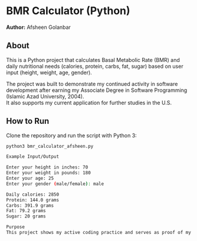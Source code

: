 # BMR Calculator (Python)

**Author:** Afsheen Golanbar  

## About
This is a Python project that calculates Basal Metabolic Rate (BMR) and daily nutritional needs 
(calories, protein, carbs, fat, sugar) based on user input (height, weight, age, gender).  

The project was built to demonstrate my continued activity in software development 
after earning my Associate Degree in Software Programming (Islamic Azad University, 2004).  
It also supports my current application for further studies in the U.S.  

## How to Run
Clone the repository and run the script with Python 3:

```bash
python3 bmr_calculator_afsheen.py

Example Input/Output

Enter your height in inches: 70
Enter your weight in pounds: 180
Enter your age: 25
Enter your gender (male/female): male

Daily calories: 2850
Protein: 144.0 grams
Carbs: 391.9 grams
Fat: 79.2 grams
Sugar: 20 grams

Purpose
This project shows my active coding practice and serves as proof of my software development skills
